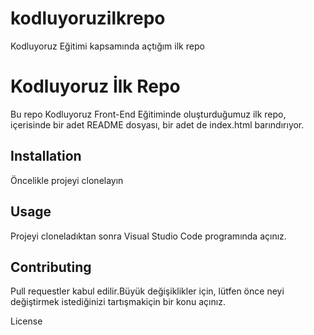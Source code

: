 # kodluyoruzilkrepo

Kodluyoruz Eğitimi kapsamında açtığım ilk repo

<h1> Kodluyoruz İlk Repo </h1>
<p>Bu repo <a link: "https://kodluyoruz.org">Kodluyoruz</a> Front-End Eğitiminde oluşturduğumuz ilk repo, içerisinde bir adet README dosyası, bir adet de index.html barındırıyor.
<h2>Installation</h2>
<p>Öncelikle projeyi clonelayın</p>
<h2>Usage</h2>
<p>Projeyi cloneladıktan sonra Visual Studio Code programında açınız.</p>
<h2>Contributing</h2>
<p>Pull requestler kabul edilir.Büyük değişiklikler için, lütfen önce neyi değiştirmek istediğinizi tartışmakiçin bir konu açınız.</p>
</h2>License</h2>

